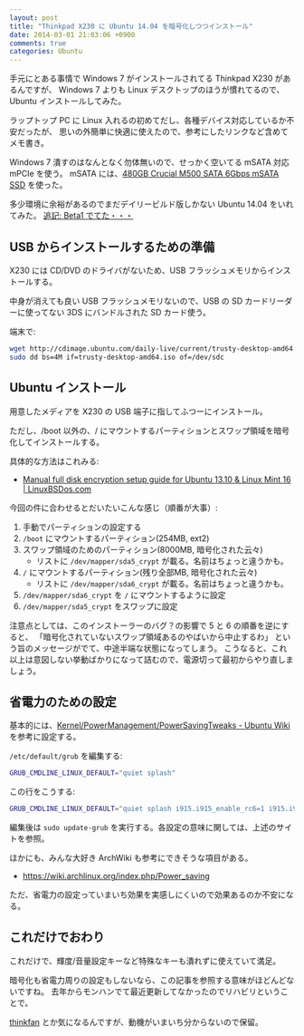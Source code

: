 ```yaml
---
layout: post
title: "Thinkpad X230 に Ubuntu 14.04 を暗号化しつつインストール"
date: 2014-03-01 21:03:06 +0900
comments: true
categories: Ubuntu
---
```


手元にとある事情で Windows 7 がインストールされてる Thinkpad X230 があるんですが、
Windows 7 よりも Linux デスクトップのほうが慣れてるので、Ubuntu インストールしてみた。

ラップトップ PC に Linux 入れるの初めてだし、各種デバイス対応しているか不安だったが、
思いの外簡単に快適に使えたので、参考にしたリンクなど含めてメモ書き。

Windows 7 潰すのはなんとなく勿体無いので、せっかく空いてる mSATA 対応 mPCIe を使う。
mSATA には、[480GB Crucial M500 SATA 6Gbps mSATA SSD][msata] を使った。

[msata]: http://www.ask-corp.jp/products/crucial/msata-ssd/m500-msata.html

多少環境に余裕があるのでまだデイリービルド版しかない Ubuntu 14.04 をいれてみた。
<ins>追記: Beta1 でてた・・・<ins>

USB からインストールするための準備
----------------------------------

X230 には CD/DVD のドライバがないため、USB フラッシュメモリからインストールする。

中身が消えても良い USB フラッシュメモリないので、USB の SD カードリーダーに使ってない
3DS にバンドルされた SD カード使う。

端末で:

```sh
wget http://cdimage.ubuntu.com/daily-live/current/trusty-desktop-amd64.iso
sudo dd bs=4M if=trusty-desktop-amd64.iso of=/dev/sdc
```

Ubuntu インストール
-------------------

用意したメディアを X230 の USB 端子に指してふつーにインストール。

ただし、/boot 以外の、/ にマウントするパーティションとスワップ領域を暗号化してインストールする。

具体的な方法はこれみる:

* [Manual full disk encryption setup guide for Ubuntu 13.10 & Linux Mint 16 \| LinuxBSDos.com](http://www.linuxbsdos.com/2014/01/16/manual-full-disk-encryption-setup-guide-for-ubuntu-13-10-linux-mint-16/)

今回の件に合わせるとだいたいこんな感じ（順番が大事）:

1. 手動でパーティションの設定する
2. `/boot` にマウントするパーティション(254MB, ext2)
3. スワップ領域のためのパーティション(8000MB, 暗号化された云々)
	* リストに `/dev/mapper/sda5_crypt` が載る。名前はちょっと違うかも。
4. `/` にマウントするパーティション(残り全部MB, 暗号化された云々)
	* リストに `/dev/mapper/sda6_crypt` が載る。名前はちょっと違うかも。
5. `/dev/mapper/sda6_crypt` を `/` にマウントするように設定
6. `/dev/mapper/sda5_crypt` をスワップに設定

注意点としては、このインストーラーのバグ？の影響で 5 と 6 の順番を逆にすると、
「暗号化されていないスワップ領域あるのやばいから中止するわ」
という旨のメッセージがでて、中途半端な状態になってしまう。
こうなると、これ以上は意図しない挙動ばかりになって詰むので、電源切って最初からやり直しましょう。

省電力のための設定
-------------------

基本的には、[Kernel/PowerManagement/PowerSavingTweaks - Ubuntu Wiki](https://wiki.ubuntu.com/Kernel/PowerManagement/PowerSavingTweaks) を参考に設定する。

`/etc/default/grub` を編集する:

```sh
GRUB_CMDLINE_LINUX_DEFAULT="quiet splash"
```

この行をこうする:

```sh
GRUB_CMDLINE_LINUX_DEFAULT="quiet splash i915.i915_enable_rc6=1 i915.i915_enable_fbc=1 i915.lvds_downclock=1 drm.vblankoffdelay=1"
```

編集後は `sudo update-grub` を実行する。各設定の意味に関しては、上述のサイトを参照。

ほかにも、みんな大好き ArchWiki も参考にできそうな項目がある。

* https://wiki.archlinux.org/index.php/Power_saving

ただ、省電力の設定っていまいち効果を実感しにくいので効果あるのか不安になる。

これだけでおわり
---------------

これだけで、輝度/音量設定キーなど特殊なキーも潰れずに使えていて満足。

暗号化も省電力周りの設定もしないなら、この記事を参照する意味がほどんどないですね。
去年からモンハンでて最近更新してなかったのでリハビリということで。

[thinkfan](http://thinkfan.sourceforge.net/) とか気になるんですが、動機がいまいち分からないので保留。
